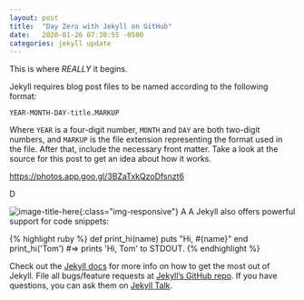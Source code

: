 ```yaml
---
layout: post
title:  "Day Zero with Jekyll on GitHub"
date:   2020-01-26 07:30:55 -0500
categories: jekyll update
---
```

This is where _REALLY_ it begins.

Jekyll requires blog post files to be named according to the following format:

`YEAR-MONTH-DAY-title.MARKUP`

Where `YEAR` is a four-digit number, `MONTH` and `DAY` are both two-digit numbers, and `MARKUP` is the file extension representing the format used in the file. After that, include the necessary front matter. Take a look at the source for this post to get an idea about how it works.


https://photos.app.goo.gl/3BZaTxkQzoDfsnzt6

D
<script src="https://cdn.jsdelivr.net/npm/publicalbum@latest/embed-ui.min.js" async></script>
<div class="pa-gallery-player-widget" style="width:100%; height:480px; display:none;"
  data-link="https://photos.app.goo.gl/3BZaTxkQzoDfsnzt6"
  data-title="New photo by Ed Dennison"
  data-repeat="false">
  <object data="https://lh3.googleusercontent.com/8qvJCr0yOOppxpNPxR6iprqdi0xJxMwc8NOseUbYOMnEIdd9znLpOLPSowIAOZ06EJ6jcuFIYFVg55_LfgfYRnK1RbBhl6PzcqD0NAX8k-RFM6qroDjFt9UneSQdoGZRvrogNqxp5dg=w1920-h1080"></object>
</div>

![image-title-here](https://photos.app.goo.gl/3BZaTxkQzoDfsnzt6){:class="img-responsive"}
A
A
Jekyll also offers powerful support for code snippets:

{% highlight ruby %}
def print_hi(name)
  puts "Hi, #{name}"
end
print_hi('Tom')
#=> prints 'Hi, Tom' to STDOUT.
{% endhighlight %}

Check out the [Jekyll docs][jekyll-docs] for more info on how to get the most out of Jekyll. File all bugs/feature requests at [Jekyll’s GitHub repo][jekyll-gh]. If you have questions, you can ask them on [Jekyll Talk][jekyll-talk].

[jekyll-docs]: https://jekyllrb.com/docs/home
[jekyll-gh]:   https://github.com/jekyll/jekyll
[jekyll-talk]: https://talk.jekyllrb.com/
